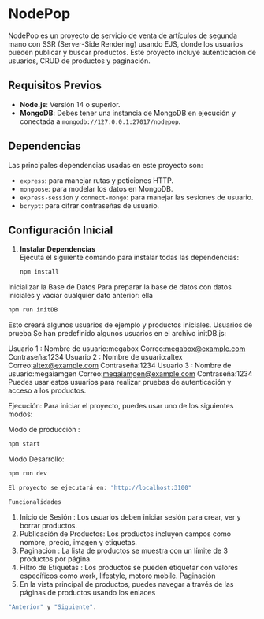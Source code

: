 # NodePop

NodePop es un proyecto de servicio de venta de artículos de segunda mano con SSR (Server-Side Rendering) usando EJS, donde los usuarios pueden publicar y buscar productos. Este proyecto incluye autenticación de usuarios, CRUD de productos y paginación.

## Requisitos Previos

- **Node.js**: Versión 14 o superior.
- **MongoDB**: Debes tener una instancia de MongoDB en ejecución y conectada a `mongodb://127.0.0.1:27017/nodepop`.

## Dependencias

Las principales dependencias usadas en este proyecto son:
- `express`: para manejar rutas y peticiones HTTP.
- `mongoose`: para modelar los datos en MongoDB.
- `express-session` y `connect-mongo`: para manejar las sesiones de usuario.
- `bcrypt`: para cifrar contraseñas de usuario.

## Configuración Inicial

1. **Instalar Dependencias**  
   Ejecuta el siguiente comando para instalar todas las dependencias:
   ```js
   npm install
   ```
Inicializar la Base de Datos
Para preparar la base de datos con datos iniciales y vaciar cualquier dato anterior:
ella

```js
npm run initDB
```

Esto creará algunos usuarios de ejemplo y productos iniciales.
Usuarios de prueba
Se han predefinido algunos usuarios en el archivo initDB.js:

Usuario 1 :
Nombre de usuario:megabox
Correo:megabox@example.com
Contraseña:1234
Usuario 2 :
Nombre de usuario:altex
Correo:altex@example.com
Contraseña:1234
Usuario 3 :
Nombre de usuario:megaiamgen
Correo:megaiamgen@example.com
Contraseña:1234
Puedes usar estos usuarios para realizar pruebas de autenticación y acceso a los productos.

Ejecución:
Para iniciar el proyecto, puedes usar uno de los siguientes modos:

Modo de producción :
```js
npm start
```
Modo Desarrollo:

```js
npm run dev
```

```js
El proyecto se ejecutará en: "http://localhost:3100"
```


```js
Funcionalidades
```

1. Inicio de Sesión : 
   Los usuarios deben iniciar sesión para crear, ver y borrar productos.
2. Publicación de Productos: 
   Los productos incluyen campos como nombre, precio, imagen y etiquetas.
3. Paginación : 
   La lista de productos se muestra con un límite de 3 productos por página.
4. Filtro de Etiquetas : Los productos se pueden etiquetar con valores específicos como work, lifestyle, motoro mobile.
Paginación
5. En la vista principal de productos, puedes navegar a través de las páginas de productos usando los enlaces 
```js
"Anterior" y "Siguiente".
```


